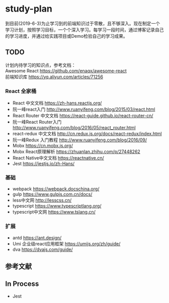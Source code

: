 # study-plan
到目前(2019-6-3)为止学习到的前端知识过于零散，且不够深入。现在制定一个学习计划，按照学习目标，一个个深入学习。每学习一段时间，通过博客记录自己的学习进度，并通过给实践项目或Demo检验自己的学习成果。

## TODO
计划内待学习的知识点，参考文档：  
Awesome React https://github.com/enaqx/awesome-react  
前端知识库 https://yq.aliyun.com/articles/71256

### React 全家桶
* React 中文文档 https://zh-hans.reactjs.org/
* 阮一峰react入门 http://www.ruanyifeng.com/blog/2015/03/react.html
* React Router 中文文档 https://react-guide.github.io/react-router-cn/
* 阮一峰React Router入门 http://www.ruanyifeng.com/blog/2016/05/react_router.html
* react-redux 中文文档 http://cn.redux.js.org/docs/react-redux/index.html
* 阮一峰Redux 入门教程 http://www.ruanyifeng.com/blog/2016/09/
* Mobx https://cn.mobx.js.org/
* Mobx React原理解析 https://zhuanlan.zhihu.com/p/27448262
* React Native中文文档 https://reactnative.cn/
* Jest https://jestjs.io/zh-Hans/

### 基础
* webpack https://webpack.docschina.org/
* gulp https://www.gulpjs.com.cn/docs/
* less中文网 http://lesscss.cn/
* typescript https://www.typescriptlang.org/
* typescript中文网 https://www.tslang.cn/

### 扩展
* antd https://ant.design/
* Umi 企业级react应用框架 https://umijs.org/zh/guide/
* dva https://dvajs.com/guide/


## 参考文献



## In Process
* Jest 